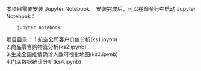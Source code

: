 本项目需要安装 Jupyter Notebook。
安装完成后，可以在命令行中启动 Jupyter Notebook：

        jupyter notebook

项目目录：
  1.航空公司客户价值分析(ks1.ipynb)  
  2.商品零售购物篮分析(ks2.ipynb)  
  3.生成全国疫情确诊人数可视化地图(ks3.ipynb)  
  4.门店数据统计分析(ks4.ipynb)  
